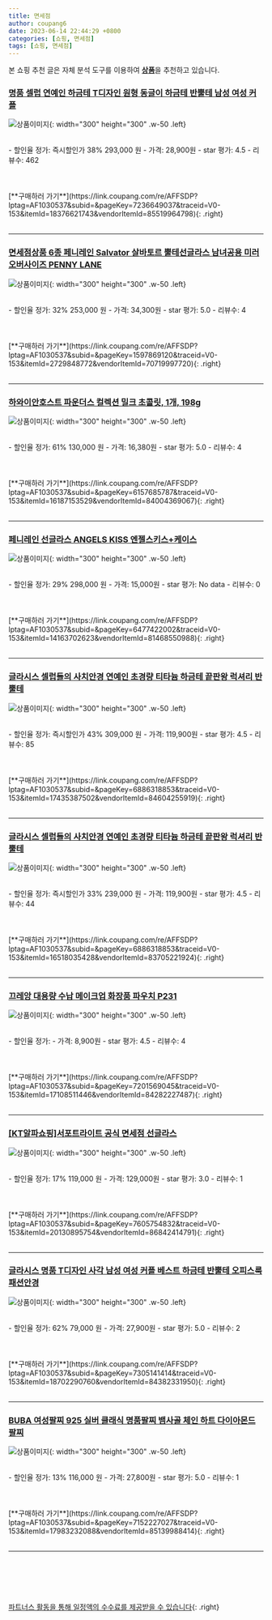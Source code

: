 ```yaml
---
title: 면세점
author: coupang6
date: 2023-06-14 22:44:29 +0800
categories: [쇼핑, 면세점]
tags: [쇼핑, 면세점]
---
```


본 쇼핑 추천 글은 자체 분석 도구를 이용하여 [**상품**](https://link.coupang.com/a/bao1ui)을 추천하고 있습니다.

### [명품 셀럽 연예인 하금테 T디자인 원형 동글이 하금테 반뿔테 남성 여성 커플](https://link.coupang.com/re/AFFSDP?lptag=AF1030537&subid=&pageKey=7236649037&traceid=V0-153&itemId=18376621743&vendorItemId=85519964798)

![상품이미지](https://thumbnail10.coupangcdn.com/thumbnails/remote/230x230ex/image/vendor_inventory/b224/e540707cbce8dd2836fd143633a79e26523a3925695918f79535dd973a2c.jpeg){: width="300" height="300" .w-50 .left}


<br>
- 할인율 정가: 즉시할인가 38%  293,000   원
- 가격: 28,900원
- star 평가: 4.5
- 리뷰수: 462
<br>
<br>
<br>
<br>
[**구매하러 가기**](https://link.coupang.com/re/AFFSDP?lptag=AF1030537&subid=&pageKey=7236649037&traceid=V0-153&itemId=18376621743&vendorItemId=85519964798){: .right}
<br>
<br>

---

### [면세점상품 6종 페니레인 Salvator 살바토르 뿔테선글라스 남녀공용 미러 오버사이즈 PENNY LANE](https://link.coupang.com/re/AFFSDP?lptag=AF1030537&subid=&pageKey=1597869120&traceid=V0-153&itemId=2729848772&vendorItemId=70719997720)

![상품이미지](https://thumbnail9.coupangcdn.com/thumbnails/remote/230x230ex/image/vendor_inventory/9057/db2ef25e28b89cf27414c9672e550e1eda1bada709d7eede754203224640.jpg){: width="300" height="300" .w-50 .left}


<br>
- 할인율 정가: 32%  253,000   원
- 가격: 34,300원
- star 평가: 5.0
- 리뷰수: 4
<br>
<br>
<br>
<br>
[**구매하러 가기**](https://link.coupang.com/re/AFFSDP?lptag=AF1030537&subid=&pageKey=1597869120&traceid=V0-153&itemId=2729848772&vendorItemId=70719997720){: .right}
<br>
<br>

---

### [하와이안호스트 파운더스 컬렉션 밀크 초콜릿, 1개, 198g](https://link.coupang.com/re/AFFSDP?lptag=AF1030537&subid=&pageKey=6157685787&traceid=V0-153&itemId=16187153529&vendorItemId=84004369067)

![상품이미지](https://thumbnail10.coupangcdn.com/thumbnails/remote/230x230ex/image/retail/images/2022/11/22/17/7/2a592770-e1b0-49b6-9de7-e2f1f4f3dcea.jpg){: width="300" height="300" .w-50 .left}


<br>
- 할인율 정가: 61%  130,000   원
- 가격: 16,380원
- star 평가: 5.0
- 리뷰수: 4
<br>
<br>
<br>
<br>
[**구매하러 가기**](https://link.coupang.com/re/AFFSDP?lptag=AF1030537&subid=&pageKey=6157685787&traceid=V0-153&itemId=16187153529&vendorItemId=84004369067){: .right}
<br>
<br>

---

### [페니레인 선글라스 ANGELS KISS 엔젤스키스+케이스](https://link.coupang.com/re/AFFSDP?lptag=AF1030537&subid=&pageKey=6477422002&traceid=V0-153&itemId=14163702623&vendorItemId=81468550988)

![상품이미지](https://thumbnail6.coupangcdn.com/thumbnails/remote/230x230ex/image/vendor_inventory/21a5/a13679f385e2138e999a2ba45988128b0a9831ea7d31ee87a23e17d02f57.jpg){: width="300" height="300" .w-50 .left}


<br>
- 할인율 정가: 29%  298,000   원
- 가격: 15,000원
- star 평가: No data
- 리뷰수: 0
<br>
<br>
<br>
<br>
[**구매하러 가기**](https://link.coupang.com/re/AFFSDP?lptag=AF1030537&subid=&pageKey=6477422002&traceid=V0-153&itemId=14163702623&vendorItemId=81468550988){: .right}
<br>
<br>

---

### [글라시스 셀럽들의 사치안경 연예인 초경량 티타늄 하금테 끝판왕 럭셔리 반뿔테](https://link.coupang.com/re/AFFSDP?lptag=AF1030537&subid=&pageKey=6886318853&traceid=V0-153&itemId=17435387502&vendorItemId=84604255919)

![상품이미지](https://thumbnail7.coupangcdn.com/thumbnails/remote/230x230ex/image/vendor_inventory/f30a/c5ba7ff4e3d1cc64cfe251506ba9128d80947859a1594626a859b098e99f.jpg){: width="300" height="300" .w-50 .left}


<br>
- 할인율 정가: 즉시할인가 43%  309,000   원
- 가격: 119,900원
- star 평가: 4.5
- 리뷰수: 85
<br>
<br>
<br>
<br>
[**구매하러 가기**](https://link.coupang.com/re/AFFSDP?lptag=AF1030537&subid=&pageKey=6886318853&traceid=V0-153&itemId=17435387502&vendorItemId=84604255919){: .right}
<br>
<br>

---

### [글라시스 셀럽들의 사치안경 연예인 초경량 티타늄 하금테 끝판왕 럭셔리 반뿔테](https://link.coupang.com/re/AFFSDP?lptag=AF1030537&subid=&pageKey=6886318853&traceid=V0-153&itemId=16518035428&vendorItemId=83705221924)

![상품이미지](https://thumbnail8.coupangcdn.com/thumbnails/remote/230x230ex/image/vendor_inventory/7760/cadd1293b06c991c75efe6fa3accf6c09a47c0326415439e89ec73e415f2.jpg){: width="300" height="300" .w-50 .left}


<br>
- 할인율 정가: 즉시할인가 33%  239,000   원
- 가격: 119,900원
- star 평가: 4.5
- 리뷰수: 44
<br>
<br>
<br>
<br>
[**구매하러 가기**](https://link.coupang.com/re/AFFSDP?lptag=AF1030537&subid=&pageKey=6886318853&traceid=V0-153&itemId=16518035428&vendorItemId=83705221924){: .right}
<br>
<br>

---

### [끄레앙 대용량 수납 메이크업 화장품 파우치 P231](https://link.coupang.com/re/AFFSDP?lptag=AF1030537&subid=&pageKey=7201569045&traceid=V0-153&itemId=17108511446&vendorItemId=84282227487)

![상품이미지](https://thumbnail9.coupangcdn.com/thumbnails/remote/230x230ex/image/retail/images/2022/12/13/11/5/2143b975-e60c-4bb6-9e3e-4a994e9169d4.jpg){: width="300" height="300" .w-50 .left}


<br>
- 할인율 정가: 
- 가격: 8,900원
- star 평가: 4.5
- 리뷰수: 4
<br>
<br>
<br>
<br>
[**구매하러 가기**](https://link.coupang.com/re/AFFSDP?lptag=AF1030537&subid=&pageKey=7201569045&traceid=V0-153&itemId=17108511446&vendorItemId=84282227487){: .right}
<br>
<br>

---

### [[KT알파쇼핑]서포트라이트 공식 면세점 선글라스](https://link.coupang.com/re/AFFSDP?lptag=AF1030537&subid=&pageKey=7605754832&traceid=V0-153&itemId=20130895754&vendorItemId=86842414791)

![상품이미지](https://thumbnail6.coupangcdn.com/thumbnails/remote/230x230ex/image/vendor_inventory/8611/71e5eed9231a230e1a07940cb83060d9853b31a3ada11bd7259bebf05684.jpg){: width="300" height="300" .w-50 .left}


<br>
- 할인율 정가: 17%  119,000   원
- 가격: 129,000원
- star 평가: 3.0
- 리뷰수: 1
<br>
<br>
<br>
<br>
[**구매하러 가기**](https://link.coupang.com/re/AFFSDP?lptag=AF1030537&subid=&pageKey=7605754832&traceid=V0-153&itemId=20130895754&vendorItemId=86842414791){: .right}
<br>
<br>

---

### [글라시스 명품 T디자인 사각 남성 여성 커플 베스트 하금테 반뿔테 오피스룩 패션안경](https://link.coupang.com/re/AFFSDP?lptag=AF1030537&subid=&pageKey=7305141414&traceid=V0-153&itemId=18702290760&vendorItemId=84382331950)

![상품이미지](https://thumbnail8.coupangcdn.com/thumbnails/remote/230x230ex/image/vendor_inventory/239f/56f64e5619e8bb5efe1faa1000c7becce930efd05a9e4eaa85c15f5c5ef0.jpg){: width="300" height="300" .w-50 .left}


<br>
- 할인율 정가: 62%  79,000   원
- 가격: 27,900원
- star 평가: 5.0
- 리뷰수: 2
<br>
<br>
<br>
<br>
[**구매하러 가기**](https://link.coupang.com/re/AFFSDP?lptag=AF1030537&subid=&pageKey=7305141414&traceid=V0-153&itemId=18702290760&vendorItemId=84382331950){: .right}
<br>
<br>

---

### [BUBA 여성팔찌 925 실버 클래식 명품팔찌 뱀사골 체인 하트 다이아몬드 팔찌](https://link.coupang.com/re/AFFSDP?lptag=AF1030537&subid=&pageKey=7152227027&traceid=V0-153&itemId=17983232088&vendorItemId=85139988414)

![상품이미지](https://thumbnail7.coupangcdn.com/thumbnails/remote/230x230ex/image/vendor_inventory/a735/5fdc9bedc71ac9c7d60413148fd19b317ee7c50f5ef713bf1ae6f0fc88e4.jpg){: width="300" height="300" .w-50 .left}


<br>
- 할인율 정가: 13%  116,000   원
- 가격: 27,800원
- star 평가: 5.0
- 리뷰수: 1
<br>
<br>
<br>
<br>
[**구매하러 가기**](https://link.coupang.com/re/AFFSDP?lptag=AF1030537&subid=&pageKey=7152227027&traceid=V0-153&itemId=17983232088&vendorItemId=85139988414){: .right}
<br>
<br>

---
<br><br><br><br><br> [파트너스 활동을 통해 일정액의 수수료를 제공받을 수 있습니다](https://link.coupang.com/a/bao1ui){: .right}